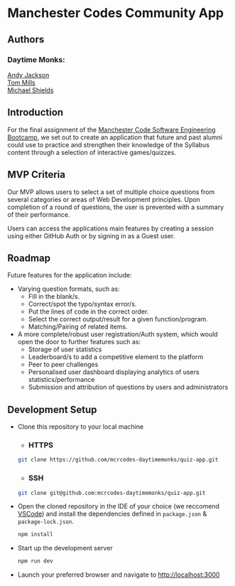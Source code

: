 # Manchester Codes Community App

## Authors
### Daytime Monks: 
[Andy Jackson](https://github.com/andyja)  
[Tom Mills](https://github.com/tdot124)  
[Michael Shields](https://github.com/mike-shields-dev)

## Introduction

For the final assignment of the [Manchester Code Software Engineering Bootcamp](https://www.manchestercodes.com/courses/bootcamp?gclid=CjwKCAjwzY2bBhB6EiwAPpUpZtKmQAw5sFDAxo4rOrP8J8R874Nm5ivEdzg_04ADAzxy12jAaoqhkhoC2xgQAvD_BwE), we set out to create an application that future and past alumni could use to practice and strengthen their knowledge of the Syllabus content through a selection of interactive games/quizzes.  

## MVP Criteria

Our MVP allows users to select a set of multiple choice questions from several categories or areas of Web Development principles. Upon completion of a round of questions, the user is prevented with a summary of their performance. 

Users can access the applications main features by creating a session using either GitHub Auth or by signing in as a Guest user. 

## Roadmap

Future features for the application include: 
* Varying question formats, such as: 
    - Fill in the blank/s. 
    - Correct/spot the typo/syntax error/s.
    - Put the lines of code in the correct order.
    - Select the correct output/result for a given function/program.
    - Matching/Pairing of related items.
* A more complete/robust user registration/Auth system, which would open the door to further features such as:
    - Storage of user statistics
    - Leaderboard/s to add a competitive element to the platform
    - Peer to peer challenges
    - Personalised user dashboard displaying analytics of users statistics/performance
    - Submission and attribution of questions by users and administrators

## Development Setup

- Clone this repository to your local machine  
    - ### HTTPS 
     ```bash
    git clone https://github.com/mcrcodes-daytimemonks/quiz-app.git
    ```
    - ### SSH
    ```bash
    git clone git@github.com:mcrcodes-daytimemonks/quiz-app.git
    ```
- Open the cloned repository in the IDE of your choice (we reccomend [VSCode](https://code.visualstudio.com/)) and install the dependencies defined in `package.json` & `package-lock.json`.
    ```bash
    npm install
    ```
- Start up the development server
    ```bash
    npm run dev
    ```
- Launch your preferred browser and navigate to [http://localhost:3000](http://localhost:3000)
